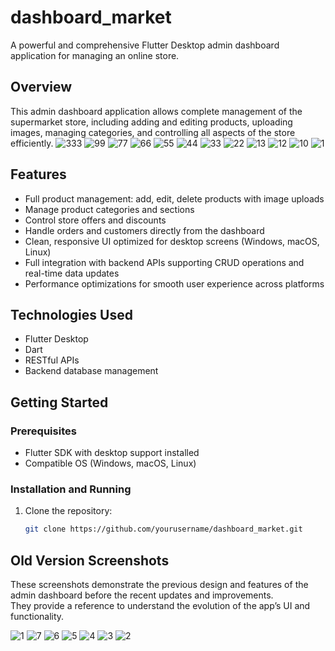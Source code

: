 # dashboard_market

A powerful and comprehensive Flutter Desktop admin dashboard application for managing an online store.
## Overview

This admin dashboard application allows complete management of the supermarket store, including adding and editing products, uploading images, managing categories, and controlling all aspects of the store efficiently.
![333](https://github.com/user-attachments/assets/38d177b4-a5a9-46f1-a01f-cca773bbada7)
![99](https://github.com/user-attachments/assets/19a5f641-7d92-401b-a3a6-b3a8e696f38c)
![77](https://github.com/user-attachments/assets/566157f4-2cab-4d51-ba4b-24785c3ef1de)
![66](https://github.com/user-attachments/assets/edc03cfe-73fd-499e-9f1c-2b9664281123)
![55](https://github.com/user-attachments/assets/6c01fad2-b8e5-4ab7-96db-d62df378a4fa)
![44](https://github.com/user-attachments/assets/ae618c0b-155a-429b-b73c-e6818c8c11a0)
![33](https://github.com/user-attachments/assets/9d73e572-2cf2-47e5-a07e-3f3210109be8)
![22](https://github.com/user-attachments/assets/6827aea9-9d5b-452b-9884-1ee386384a64)
![13](https://github.com/user-attachments/assets/916e5f01-9621-42ea-be1d-fee0b5c6d2e4)
![12](https://github.com/user-attachments/assets/54470587-0513-461e-ac11-0fbe12f9c559)
![10](https://github.com/user-attachments/assets/0209f95b-dd0d-4bd0-9f85-73436c461c0c)
![1](https://github.com/user-attachments/assets/7a901a3a-75c8-406b-86dc-6d54168ebc45)

## Features

- Full product management: add, edit, delete products with image uploads
- Manage product categories and sections
- Control store offers and discounts
- Handle orders and customers directly from the dashboard
- Clean, responsive UI optimized for desktop screens (Windows, macOS, Linux)
- Full integration with backend APIs supporting CRUD operations and real-time data updates
- Performance optimizations for smooth user experience across platforms

## Technologies Used

- Flutter Desktop
- Dart
- RESTful APIs
- Backend database management

## Getting Started

### Prerequisites

- Flutter SDK with desktop support installed
- Compatible OS (Windows, macOS, Linux)

### Installation and Running

1. Clone the repository:
   ```bash
   git clone https://github.com/yourusername/dashboard_market.git


## Old Version Screenshots

These screenshots demonstrate the previous design and features of the admin dashboard before the recent updates and improvements.  
They provide a reference to understand the evolution of the app’s UI and functionality.

![1](https://github.com/user-attachments/assets/41cf81bd-d8ed-4937-9301-fd52966d3c66)
![7](https://github.com/user-attachments/assets/c7358d88-d42c-45ff-a006-a07737f03600)
![6](https://github.com/user-attachments/assets/e78382b7-760f-4d9c-a04f-756e9f2aeea7)
![5](https://github.com/user-attachments/assets/b6bb6ad0-4fbd-4d91-b183-206022a8c905)
![4](https://github.com/user-attachments/assets/95981871-8d83-40a3-bc49-97fef9029b97)
![3](https://github.com/user-attachments/assets/ab969b4c-4d20-4689-86ca-d7a05b3283a4)
![2](https://github.com/user-attachments/assets/57e4f2c2-a551-4b21-ba3e-4d2f2b487bd5)





